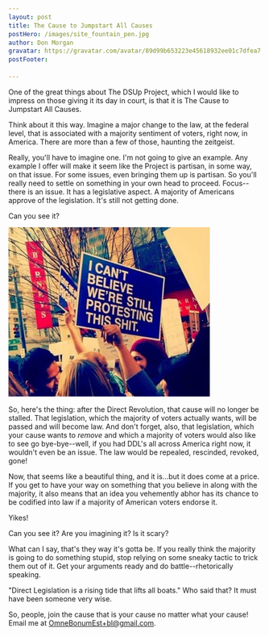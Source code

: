 ```yaml
---
layout: post
title: The Cause to Jumpstart All Causes
postHero: /images/site_fountain_pen.jpg
author: Don Morgan
gravatar: https://gravatar.com/avatar/89d99b653223e45618932ee01c7dfea7
postFooter:

---
```

One of the great things about The DSUp Project, which I would like to impress on
those giving it its day in court, is that it is The Cause to Jumpstart All Causes.

Think about it this way.  Imagine a major change to the law, at the federal level,
that is associated with a majority sentiment of voters, right now, in America. There
are more than a few of those, haunting the zeitgeist.  

Really, you'll have to imagine one.  I'm not going to give an example.  Any example
I offer will make it seem like the Project is partisan, in some way, on that issue.
For some issues, even bringing them up is partisan.  So you'll really need to settle on
something in your own head to proceed. Focus--there is an issue. It has a legislative aspect.
A majority of Americans approve of the legislation.  It's still not getting done.

Can you see it?

<img class="pull-left" style="max-width: 400px; height: auto;" src="/images/site_i_cant_believe_1200x1010.jpg"
alt="A group of protestors in NYC, one holds up a sign: I can't believe we're still protesting this shit.">

So, here's the thing: after the Direct Revolution, that cause will no longer be
stalled.  That legislation, which the majority of voters actually wants, will be passed
and will become law. And don't forget, also, that legislation, which your cause wants to
<em>remove</em> and which a majority of voters would also like to see go bye-bye--well,
if you had DDL's all across America right now, it wouldn't even be an issue.  The law
would be repealed, rescinded, revoked, gone!  

Now, that seems like a beautiful thing, and it is...but it does come at a price. If you get
to have your way on something that you believe in along with the majority, it also means
that an idea you vehemently abhor has its chance to be codified into law if a majority
of American voters endorse it.

Yikes!

Can you see it?  Are you imagining it?  Is it scary?

What can I say, that's they way it's gotta be.  If you really think the majority is
going to do something stupid, stop relying on some sneaky tactic to trick them out of it.
Get your arguments ready and do battle--rhetorically speaking.

"Direct Legislation is a rising tide that lifts all boats."  Who said that?  It must have been
someone very wise. 

So, people, join the cause that is your cause no matter what your cause! Email me
at OmneBonumEst+bl@gmail.com.
